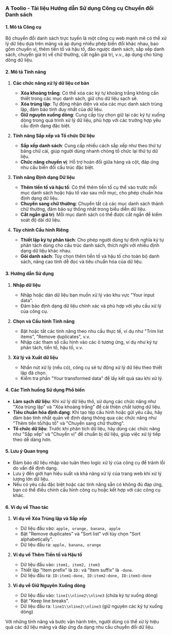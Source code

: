 ### A Toolio - Tài liệu Hướng dẫn Sử dụng Công cụ Chuyển đổi Danh sách

#### 1. Mô tả Công cụ
Bộ chuyển đổi danh sách trực tuyến là một công cụ web mạnh mẽ có thể xử lý dữ liệu dựa trên mảng và áp dụng nhiều phép biến đổi khác nhau, bao gồm chuyển vị, thêm tiền tố và hậu tố, đảo ngược danh sách, sắp xếp danh sách, chuyển giá trị về chữ thường, cắt ngắn giá trị, v.v., áp dụng cho từng dòng dữ liệu.

#### 2. Mô tả Tính năng

1. **Các chức năng xử lý dữ liệu cơ bản**
   - **Xóa khoảng trắng**: Có thể xóa các ký tự khoảng trắng không cần thiết trong các mục danh sách, giữ cho dữ liệu sạch sẽ.
   - **Xóa trùng lặp**: Tự động nhận diện và xóa các mục danh sách trùng lặp, đảm bảo tính duy nhất của dữ liệu.
   - **Giữ nguyên xuống dòng**: Cung cấp tùy chọn giữ lại các ký tự xuống dòng trong quá trình xử lý dữ liệu, phù hợp với các trường hợp yêu cầu định dạng đặc biệt.

2. **Tính năng Sắp xếp và Tổ chức Dữ liệu**
   - **Sắp xếp danh sách**: Cung cấp nhiều cách sắp xếp như theo thứ tự bảng chữ cái, giúp người dùng nhanh chóng tổ chức lại thứ tự dữ liệu.
   - **Chức năng chuyển vị**: Hỗ trợ hoán đổi giữa hàng và cột, đáp ứng nhu cầu biến đổi cấu trúc đặc biệt.

3. **Tính năng Định dạng Dữ liệu**
   - **Thêm tiền tố và hậu tố**: Có thể thêm tiền tố cụ thể vào trước mỗi mục danh sách hoặc hậu tố vào sau mỗi mục, cho phép chuẩn hóa định dạng dữ liệu.
   - **Chuyển sang chữ thường**: Chuyển tất cả các mục danh sách thành chữ thường, đảm bảo sự thống nhất trong biểu diễn dữ liệu.
   - **Cắt ngắn giá trị**: Mỗi mục danh sách có thể được cắt ngắn để kiểm soát độ dài dữ liệu.

4. **Tùy chỉnh Cấu hình Riêng**
   - **Thiết lập ký tự phân tách**: Cho phép người dùng tự định nghĩa ký tự phân tách dùng cho cấu trúc danh sách, thích nghi với nhiều định dạng dữ liệu khác nhau.
   - **Gói danh sách**: Tùy chọn thêm tiền tố và hậu tố cho toàn bộ danh sách, nâng cao tính dễ đọc và tiêu chuẩn hóa của dữ liệu.

#### 3. Hướng dẫn Sử dụng

1. **Nhập dữ liệu**
   - Nhập hoặc dán dữ liệu bạn muốn xử lý vào khu vực "Your input data".
   - Đảm bảo định dạng dữ liệu chính xác và phù hợp với yêu cầu xử lý của công cụ.

2. **Chọn và Cấu hình Tính năng**
   - Bật hoặc tắt các tính năng theo nhu cầu thực tế, ví dụ như "Trim list items", "Remove duplicates", v.v.
   - Nhập các tham số cấu hình vào các ô tương ứng, ví dụ như ký tự phân tách, tiền tố, hậu tố, v.v.

3. **Xử lý và Xuất dữ liệu**
   - Nhấn nút xử lý (nếu có), công cụ sẽ tự động xử lý dữ liệu theo thiết lập đã chọn.
   - Kiểm tra phần "Your transformed data" để lấy kết quả sau khi xử lý.

#### 4. Các Tình huống Sử dụng Phổ biến

- **Làm sạch dữ liệu**: Khi xử lý dữ liệu thô, sử dụng các chức năng như "Xóa trùng lặp" và "Xóa khoảng trắng" để cải thiện chất lượng dữ liệu.
- **Tiêu chuẩn hóa định dạng**: Khi tạo tệp cấu hình hoặc gửi yêu cầu, hãy đảm bảo tính nhất quán về định dạng thông qua các chức năng như "Thêm tiền tố/hậu tố" và "Chuyển sang chữ thường".
- **Tổ chức dữ liệu**: Trước khi phân tích dữ liệu, hãy dùng các chức năng như "Sắp xếp" và "Chuyển vị" để chuẩn bị dữ liệu, giúp việc xử lý tiếp theo dễ dàng hơn.

#### 5. Lưu ý Quan trọng

- Đảm bảo dữ liệu nhập vào tuân theo logic xử lý của công cụ để tránh lỗi do vấn đề định dạng.
- Lưu ý đến giới hạn hiệu suất và khả năng xử lý của trang web khi xử lý lượng lớn dữ liệu.
- Nếu có yêu cầu đặc biệt hoặc các tính năng sẵn có không đủ đáp ứng, bạn có thể điều chỉnh cấu hình công cụ hoặc kết hợp với các công cụ khác.

#### 6. Ví dụ về Thao tác

1. **Ví dụ về Xóa Trùng lặp và Sắp xếp**
   - Dữ liệu đầu vào: `apple, orange, banana, apple`
   - Bật "Remove duplicates" và "Sort list" với tùy chọn "Sort alphabetically".
   - Dữ liệu đầu ra: `apple, banana, orange`

2. **Ví dụ về Thêm Tiền tố và Hậu tố**
   - Dữ liệu đầu vào: `item1, item2, item3`
   - Thiết lập "Item prefix" là `ID:` và "Item suffix" là `-done`.
   - Dữ liệu đầu ra: `ID:item1-done, ID:item2-done, ID:item3-done`

3. **Ví dụ về Giữ Nguyên Xuống dòng**
   - Dữ liệu đầu vào: `line1\\nline2\\nline3` (chứa ký tự xuống dòng)
   - Bật "Keep line breaks".
   - Dữ liệu đầu ra: `line1\\nline2\\nline3` (giữ nguyên các ký tự xuống dòng)

Với những tính năng và bước vận hành trên, người dùng có thể xử lý hiệu quả các dữ liệu mảng và đáp ứng đa dạng nhu cầu chuyển đổi dữ liệu.
